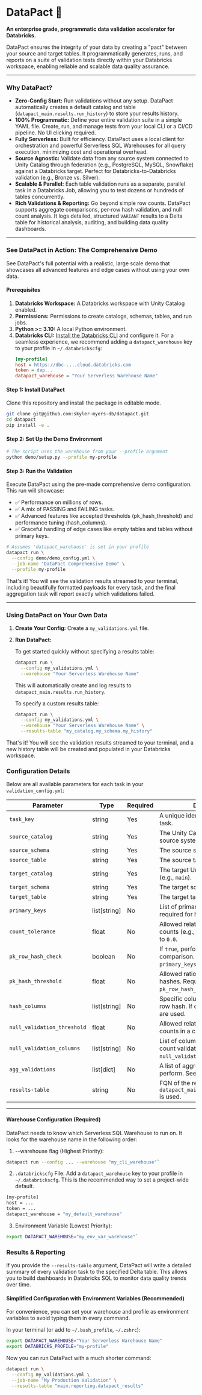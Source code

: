 # DataPact 🚀

**An enterprise grade, programmatic data validation accelerator for Databricks.**

DataPact ensures the integrity of your data by creating a "pact" between your source and target tables. It programmatically generates, runs, and reports on a suite of validation tests directly within your Databricks workspace, enabling reliable and scalable data quality assurance.

---

### Why DataPact?

*   **Zero-Config Start:** Run validations without any setup. DataPact automatically creates a default catalog and table (`datapact_main.results.run_history`) to store your results history.
*   **100% Programmatic:** Define your entire validation suite in a simple YAML file. Create, run, and manage tests from your local CLI or a CI/CD pipeline. No UI clicking required.
*   **Fully Serverless:** Built for efficiency. DataPact uses a local client for orchestration and powerful Serverless SQL Warehouses for all query execution, minimizing cost and operational overhead.
*   **Source Agnostic:** Validate data from any source system connected to Unity Catalog through federation (e.g., PostgreSQL, MySQL, Snowflake) against a Databricks target. Perfect for Databricks-to-Databricks validation (e.g., Bronze vs. Silver).
*   **Scalable & Parallel:** Each table validation runs as a separate, parallel task in a Databricks Job, allowing you to test dozens or hundreds of tables concurrently.
*   **Rich Validations & Reporting:** Go beyond simple row counts. DataPact supports aggregate comparisons, per-row hash validation, and null count analysis. It logs detailed, structured `VARIANT` results to a Delta table for historical analysis, auditing, and building data quality dashboards.

---

### See DataPact in Action: The Comprehensive Demo

See DataPact's full potential with a realistic, large scale demo that showcases all advanced features and edge cases without using your own data.

#### Prerequisites

1.  **Databricks Workspace:** A Databricks workspace with Unity Catalog enabled.
2.  **Permissions:** Permissions to create catalogs, schemas, tables, and run jobs.
3.  **Python >= 3.10:** A local Python environment.
4.  **Databricks CLI:** [Install the Databricks CLI](https://docs.databricks.com/en/dev-tools/cli/install.html) and configure it. For a seamless experience, we recommend adding a `datapact_warehouse` key to your profile in `~/.databrickscfg`:
    ```ini
    [my-profile]
    host = https://dbc-....cloud.databricks.com
    token = dap...
    datapact_warehouse = "Your Serverless Warehouse Name"
    ```

#### Step 1: Install DataPact

Clone this repository and install the package in editable mode.
```bash
git clone git@github.com:skyler-myers-db/datapact.git
cd datapact
pip install -e .
```

#### Step 2: Set Up the Demo Environment

```bash
# The script uses the warehouse from your --profile argument
python demo/setup.py --profile my-profile
```

#### Step 3: Run the Validation

Execute DataPact using the pre-made comprehensive demo configuration. This run will showcase:

* ✅ Performance on millions of rows.
* ✅ A mix of PASSING and FAILING tasks.
* ✅ Advanced features like accepted thresholds (pk_hash_threshold) and performance tuning (hash_columns).
* ✅ Graceful handling of edge cases like empty tables and tables without primary keys.

```bash
# Assumes 'datapact_warehouse' is set in your profile
datapact run \
  --config demo/demo_config.yml \
  --job-name "DataPact Comprehensive Demo" \
  --profile my-profile
```

That's it! You will see the validation results streamed to your terminal, including beautifully formatted payloads for every task, and the final aggregation task will report exactly which validations failed.

 ---

### Using DataPact on Your Own Data

1.  **Create Your Config:** Create a `my_validations.yml` file.
2.  **Run DataPact:**

    To get started quickly without specifying a results table:
    
    ```bash
    datapact run \
      --config my_validations.yml \
      --warehouse "Your Serverless Warehouse Name"
    ```
    
    This will automatically create and log results to `datapact_main.results.run_history`.

    To specify a custom results table:
    
    ```bash
    datapact run \
      --config my_validations.yml \
      --warehouse "Your Serverless Warehouse Name" \
      --results-table "my_catalog.my_schema.my_history"
    ```

That's it! You will see the validation results streamed to your terminal, and a new history table will be created and populated in your Databricks workspace.

### Configuration Details

Below are all available parameters for each task in your `validation_config.yml`:

| Parameter                 | Type         | Required | Description                                                                          |
|---------------------------|--------------|----------|--------------------------------------------------------------------------------------|
| `task_key`                | string       | Yes      | A unique identifier for the validation task.                                         |
| `source_catalog`          | string       | Yes      | The Unity Catalog name for your source system.                                       |
| `source_schema`           | string       | Yes      | The source schema name.                                                              |
| `source_table`            | string       | Yes      | The source table name.                                                               |
| `target_catalog`          | string       | Yes      | The target Unity Catalog name (e.g., `main`).                                        |
| `target_schema`           | string       | Yes      | The target schema name.                                                              |
| `target_table`            | string       | Yes      | The target table name.                                                               |
| `primary_keys`            | list[string] | No       | List of primary key columns, required for hash checks.                               |
| `count_tolerance`         | float        | No       | Allowed relative difference for row counts (e.g., `0.01` for 1%). Defaults to `0.0`. |
| `pk_row_hash_check`       | boolean      | No       | If `true`, performs a per-row hash comparison. Requires `primary_keys`.              |
| `pk_hash_threshold`       | float        | No       | Allowed ratio of mismatched hashes. Requires `pk_row_hash_check`. Defaults to `0.0`. |
| `hash_columns`            | list[string] | No       | Specific columns to include in the row hash. If omitted, all columns are used.       |
| `null_validation_threshold` | float        | No       | Allowed relative difference for null counts in a column.                             |
| `null_validation_columns` | list[string] | No       | List of columns to perform null count validation on. Requires `null_validation_threshold`. |
| `agg_validations`         | list[dict]   | No       | A list of aggregate validations to perform. See structure in examples.               |
| `results-table` | string | No | FQN of the results table. If omitted, `datapact_main.results.run_history` is used. |

---

#### Warehouse Configuration (Required)

DataPact needs to know which Serverless SQL Warehouse to run on. It looks for the warehouse name in the following order:

1. --warehouse flag (Highest Priority):

```bash
datapact run --config ... --warehouse "my_cli_warehouse"`
```

2. `.databrickscfg` File: Add a `datapact_warehouse` key to your profile in `~/.databrickscfg`. This is the recommended way to set a project-wide default.

```bash
[my-profile]
host = ...
token = ...
datapact_warehouse = "my_default_warehouse"
```

3. Environment Variable (Lowest Priority):

```bash
export DATAPACT_WAREHOUSE="my_env_var_warehouse"`
```

### Results & Reporting

If you provide the `--results-table` argument, DataPact will write a detailed summary of every validation task to the specified Delta table. This allows you to build dashboards in Databricks SQL to monitor data quality trends over time.

#### Simplified Configuration with Environment Variables (Recommended)

For convenience, you can set your warehouse and profile as environment variables to avoid typing them in every command.

In your terminal (or add to `~/.bash_profile`, `~/.zshrc`):
```bash
export DATAPACT_WAREHOUSE="Your Serverless Warehouse Name"
export DATABRICKS_PROFILE="my-profile"
```

Now you can run DataPact with a much shorter command:

```bash
datapact run \
  --config my_validations.yml \
  --job-name "My Production Validation" \
  --results-table "main.reporting.datapact_results"
```
